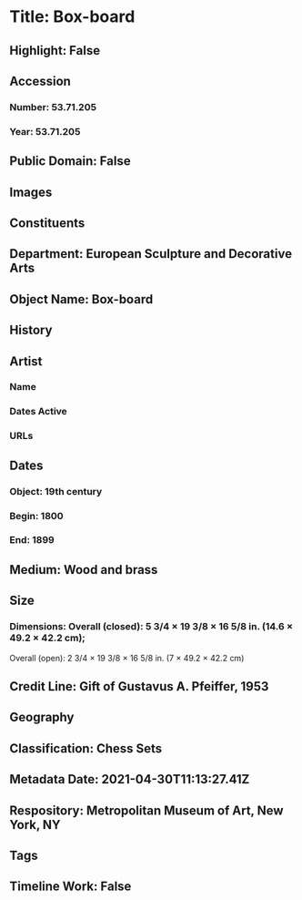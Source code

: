 # Title: Box-board
## Highlight: False
## Accession
### Number: 53.71.205
### Year: 53.71.205
## Public Domain: False
## Images
## Constituents
## Department: European Sculpture and Decorative Arts
## Object Name: Box-board
## History
## Artist
### Name
### Dates Active
### URLs
## Dates
### Object: 19th century
### Begin: 1800
### End: 1899
## Medium: Wood and brass
## Size
### Dimensions: Overall (closed): 5 3/4 × 19 3/8 × 16 5/8 in. (14.6 × 49.2 × 42.2 cm);
Overall (open): 2 3/4 × 19 3/8 × 16 5/8 in. (7 × 49.2 × 42.2 cm)
## Credit Line: Gift of Gustavus A. Pfeiffer, 1953
## Geography
## Classification: Chess Sets
## Metadata Date: 2021-04-30T11:13:27.41Z
## Respository: Metropolitan Museum of Art, New York, NY
## Tags
## Timeline Work: False
